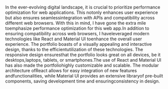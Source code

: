 In the ever-evolving digital landscape, it is crucial to prioritize performance optimization for web applications. This notonly enhances user experience but also ensures seamlessintegration with APIs and compatibility across different web browsers. With this in mind, I have gone the extra mile toemphasize performance optimization for this web app.In addition to ensuring compatibility across web browsers, I haveleveraged modern technologies like React and Material UI toenhance the overall user experience. The portfolio boasts of a visually appealing and interactive design, thanks to the efficientutilization of these technologies. The responsive design ensuresthat the portfolio looks great on all devices, be it desktops,laptops, tablets, or smartphones.The use of React and Material UI has also made the portfoliohighly customizable and scalable. The modular architecture ofReact allows for easy integration of new features andfunctionalities, while Material UI provides an extensive libraryof pre-built components, saving development time and ensuringconsistency in design.
